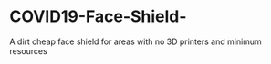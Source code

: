 # COVID19-Face-Shield-
A dirt cheap face shield for areas with no 3D printers and minimum resources
